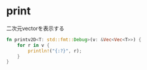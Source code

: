 # print
二次元vectorを表示する

```rust
fn printv2D<T: std::fmt::Debug>(v: &Vec<Vec<T>>) {
    for r in v {
        println!("{:?}", r);
    }
}
```

